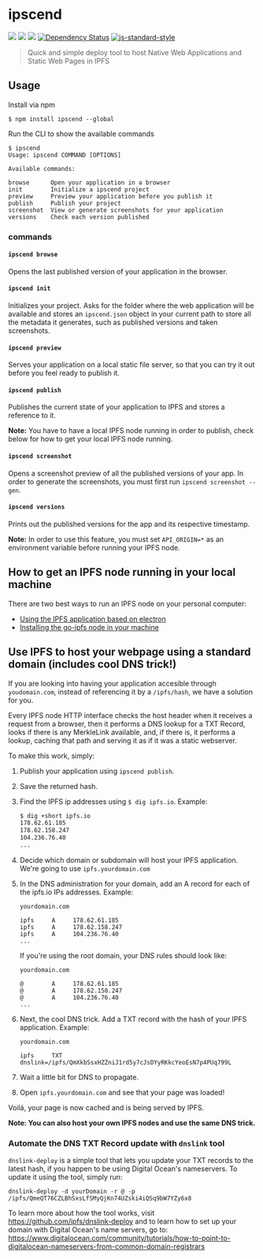 ipscend
=======

[![](https://img.shields.io/badge/made%20by-Protocol%20Labs-blue.svg?style=flat-square)](http://ipn.io) [![](https://img.shields.io/badge/freenode-%23ipfs-blue.svg?style=flat-square)](http://webchat.freenode.net/?channels=%23ipfs) ![](https://img.shields.io/badge/coverage-%3F-yellow.svg?style=flat-square) [![Dependency Status](https://david-dm.org/diasdavid/ipscend.svg?style=flat-square)](https://david-dm.org/diasdavid/ipscend) [![js-standard-style](https://img.shields.io/badge/code%20style-standard-brightgreen.svg?style=flat-square)](https://github.com/feross/standard)

> Quick and simple deploy tool to host Native Web Applications and Static Web Pages in IPFS

## Usage

Install via npm

```
$ npm install ipscend --global
```

Run the CLI to show the available commands

```
$ ipscend
Usage: ipscend COMMAND [OPTIONS]

Available commands:

browse      Open your application in a browser
init        Initialize a ipscend project
preview     Preview your application before you publish it
publish     Publish your project
screenshot  View or generate screenshots for your application
versions    Check each version published
```

### commands

#### `ipscend browse`

Opens the last published version of your application in the browser.

#### `ipscend init`

Initializes your project. Asks for the folder where the web application will be available and stores an `ipscend.json` object in your current path to store all the metadata it generates, such as published versions and taken screenshots.

#### `ipscend preview`

Serves your application on a local static file server, so that you can try it out before you feel ready to publish it.

#### `ipscend publish`

Publishes the current state of your application to IPFS and stores a reference to it.

**Note:** You have to have a local IPFS node running in order to publish, check below for how to get your local IPFS node running.

#### `ipscend screenshot`

Opens a screenshot preview of all the published versions of your app. In order to generate the screenshots, you must first run `ipscend screenshot --gen`.

#### `ipscend versions`

Prints out the published versions for the app and its respective timestamp.

**Note:** In order to use this feature, you must set `API_ORIGIN=*` as an environment variable before running your IPFS node.

## How to get an IPFS node running in your local machine

There are two best ways to run an IPFS node on your personal computer:

- [Using the IPFS application based on electron](https://github.com/ipfs/electron-app)
- [Installing the go-ipfs node in your machine](http://ipfs.io/docs/install)

## Use IPFS to host your webpage using a standard domain (includes cool DNS trick!)

If you are looking into having your application accesible through `youdomain.com`, instead of referencing it by a `/ipfs/hash`, we have a solution for you.

Every IPFS node HTTP interface checks the host header when it receives a request from a browser, then it performs a DNS lookup for a TXT Record, looks if there is any MerkleLink available, and, if there is, it performs a lookup, caching that path and serving it as if it was a static webserver.

To make this work, simply:

1. Publish your application using `ipscend publish`.
2. Save the returned hash.
3. Find the IPFS ip addresses using `$ dig ipfs.io`. Example: 
	
	```sh
	$ dig +short ipfs.io
	178.62.61.185
	178.62.158.247
	104.236.76.40
	...
	```
4. Decide which domain or subdomain will host your IPFS application. We're going to use `ipfs.yourdomain.com`
5. In the DNS administration for your domain, add an A record for each of the ipfs.io IPs addresses. Example:
	```
	yourdomain.com

	ipfs     A     178.62.61.185
	ipfs     A     178.62.158.247
	ipfs     A     104.236.76.40
	...
	```
	If you're using the root domain, your DNS rules should look like:
	```
	yourdomain.com

	@        A     178.62.61.185
	@        A     178.62.158.247
	@        A     104.236.76.40
	...
	```
6. Next, the cool DNS trick. Add a TXT record with the hash of your IPFS application.
	Example:
	```
	yourdomain.com

	ipfs     TXT     dnslink=/ipfs/QmXkbSsxHZZniJ1rd5y7cJsDYyRKkcYeoEsN7p4PUq799L
	```
7. Wait a little bit for DNS to propagate.
8. Open `ipfs.yourdomain.com` and see that your page was loaded!

Voilá, your page is now cached and is being served by IPFS.

**Note: You can also host your own IPFS nodes and use the same DNS trick.**

### Automate the DNS TXT Record update with `dnslink` tool

`dnslink-deploy` is a simple tool that lets you update your TXT records to the latest hash, if you happen to be using Digital Ocean's nameservers. To update it using the tool, simply run:

```
dnslink-deploy -d yourDomain -r @ -p /ipfs/QmeQT76CZLBhSxsLfSMyQjKn74UZski4iQSq9bW7YZy6x8
```

To learn more about how the tool works, visit https://github.com/ipfs/dnslink-deploy and to learn how to set up your domain with Digital Ocean's name servers, go to: https://www.digitalocean.com/community/tutorials/how-to-point-to-digitalocean-nameservers-from-common-domain-registrars
